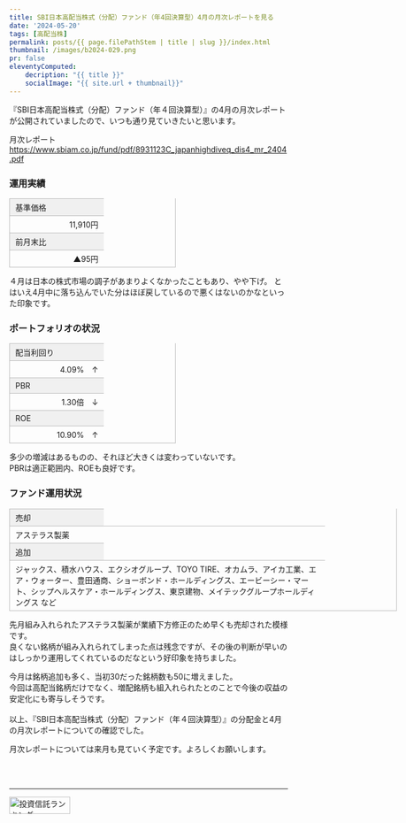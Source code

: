 ```yaml
---
title: SBI日本高配当株式（分配）ファンド（年4回決算型）4月の月次レポートを見る
date: '2024-05-20'
tags: [高配当株]
permalink: posts/{{ page.filePathStem | title | slug }}/index.html
thumbnail: /images/b2024-029.png
pr: false
eleventyComputed:
    decription: "{{ title }}"
    socialImage: "{{ site.url + thumbnail}}"
---
```


『SBI日本高配当株式（分配）ファンド（年４回決算型）』の4月の月次レポートが公開されていましたので、いつも通り見ていきたいと思います。


月次レポート
<a href="https://www.sbiam.co.jp/fund/pdf/8931123C_japanhighdiveq_dis4_mr_2404.pdf">https://www.sbiam.co.jp/fund/pdf/8931123C_japanhighdiveq_dis4_mr_2404.pdf</a>


### 運用実績

<div class="table-col2">
    <div>基準価格</div><div>11,910円</div>
    <div>前月末比</div><div>▲95円</div>
</div>

４月は日本の株式市場の調子があまりよくなかったこともあり、やや下げ。
とはいえ4月中に落ち込んでいた分はほぼ戻しているので悪くはないのかなといった印象です。

### ポートフォリオの状況

<div class="table-col2">
    <div>配当利回り</div><div>4.09%　↑</div>
    <div>PBR</div><div>1.30倍　↓</div>
    <div>ROE</div><div>10.90%　↑</div>
</div>

多少の増減はあるものの、それほど大きくは変わっていないです。<br/>
PBRは適正範囲内、ROEも良好です。

### ファンド運用状況

<div class="table-col2 fund-op">
    <div>売却</div><div>アステラス製薬</div>
    <div>追加</div><div>ジャックス、積水ハウス、エクシオグループ、TOYO TIRE、オカムラ、アイカ工業、エア・ウォーター、豊田通商、ショーボンド・ホールディングス、エービーシー・マート、シップヘルスケア・ホールディングス、東京建物、メイテックグループホールディングス など</div>
</div>

先月組み入れられたアステラス製薬が業績下方修正のため早くも売却された模様です。<br/>
良くない銘柄が組み入れられてしまった点は残念ですが、その後の判断が早いのはしっかり運用してくれているのだなという好印象を持ちました。

今月は銘柄追加も多く、当初30だった銘柄数も50に増えました。<br/>
今回は高配当銘柄だけでなく、増配銘柄も組入れられたとのことで今後の収益の安定化にも寄与しそうです。
<br/>
<br/>
以上、『SBI日本高配当株式（分配）ファンド（年４回決算型）』の分配金と4月の月次レポートについての確認でした。

月次レポートについては来月も見ていく予定です。よろしくお願いします。

<br/>
<br/>
<hr/>




<a href="https://blog.with2.net/link/?id=2111205&cid=2009" title="投資信託ランキング"><img alt="投資信託ランキング" width="110" height="31" src="https://blog.with2.net/img/banner/c/banner_1/br_c_2009_1.gif"></a>




<style>
    .table-col2 {
        display: flex;
        flex-wrap: wrap;
        border-style: solid;
        border-width: 0 1px 1px 0;
        border-color: #bbb;
        margin-top: 1rem;
        width: 300px;
    }
    .table-col2 div {
        border-style: solid;
        border-width: 1px 0 0 1px;
        border-color: #bbb;
        padding: 5px 10px;
    }
    .table-col2 div:nth-child(odd) {
        width: 150px;
        background: #f0f0f0;
    }
    .table-col2 div:nth-child(even) {
        width: calc(100% - 150px);
        text-align: right;
    }
    .table-col2.fund-op {
        width: 700px;
    }
    .table-col2.fund-op div {
        text-align: left;
    }    
</style>
